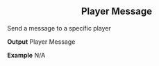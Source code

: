 <h2 style="text-align:center;"> Player Message</h2>

Send a message to a specific player
<br>

**Output**
Player Message
<br>

**Example**
N/A